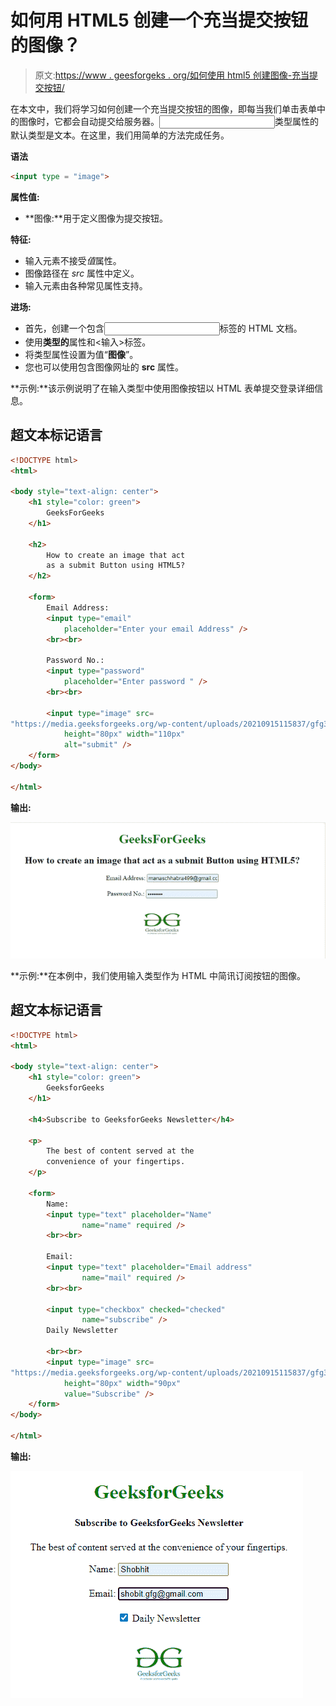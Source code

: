 # 如何用 HTML5 创建一个充当提交按钮的图像？

> 原文:[https://www . geesforgeks . org/如何使用 html5 创建图像-充当提交按钮/](https://www.geeksforgeeks.org/how-to-create-an-image-acting-as-a-submit-button-using-html5/)

在本文中，我们将学习如何创建一个充当提交按钮的图像，即每当我们单击表单中的图像时，它都会自动提交给服务器。<input>类型属性的默认类型是文本。在这里，我们用简单的方法完成任务。

**语法**

```html
<input type = "image">
```

**属性值:**

*   **图像:**用于定义图像为提交按钮。

**特征:**

*   输入元素不接受*值*属性。
*   图像路径在 *src* 属性中定义。
*   输入元素由各种常见属性支持。

**进场:**

*   首先，创建一个包含<input>标签的 HTML 文档。
*   使用**类型的**属性和<输入>标签。
*   将类型属性设置为值“**图像**”。
*   您也可以使用包含图像网址的 **src** 属性。

**示例:**该示例说明了在输入类型中使用图像按钮以 HTML 表单提交登录详细信息。

## 超文本标记语言

```html
<!DOCTYPE html>
<html>

<body style="text-align: center">
    <h1 style="color: green">
        GeeksForGeeks
    </h1>

    <h2>
        How to create an image that act 
        as a submit Button using HTML5?
    </h2>

    <form>
        Email Address:
        <input type="email" 
            placeholder="Enter your email Address" />
        <br><br>

        Password No.:
        <input type="password" 
            placeholder="Enter password " />
        <br><br>

        <input type="image" src=
"https://media.geeksforgeeks.org/wp-content/uploads/20210915115837/gfg3.png"
            height="80px" width="110px" 
            alt="submit" />
    </form>
</body>

</html>
```

**输出:**

![](img/b547079d606a7a3cbf548500396f902f.png)

**示例:**在本例中，我们使用输入类型作为 HTML 中简讯订阅按钮的图像。

## 超文本标记语言

```html
<!DOCTYPE html>
<html>

<body style="text-align: center">
    <h1 style="color: green">
        GeeksforGeeks
    </h1>

    <h4>Subscribe to GeeksforGeeks Newsletter</h4>

    <p>
        The best of content served at the 
        convenience of your fingertips.
    </p>

    <form>
        Name:
        <input type="text" placeholder="Name"
                name="name" required />
        <br><br>

        Email:
        <input type="text" placeholder="Email address"
                name="mail" required />
        <br><br>

        <input type="checkbox" checked="checked"
                name="subscribe" />
        Daily Newsletter

        <br><br>
        <input type="image" src=
"https://media.geeksforgeeks.org/wp-content/uploads/20210915115837/gfg3.png"
            height="80px" width="90px" 
            value="Subscribe" />
    </form>
</body>

</html>
```

**输出:**

![](img/456f1360888ece34fa3650b21cdf66e6.png)
